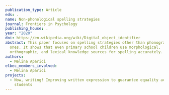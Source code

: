 ```yaml
---
publication_type: Article
eds: .
name: Non-phonological spelling strategies
journal: Frontiers in Psychology
publishing_house: .
year: "2020"
doi: https://en.wikipedia.org/wiki/Digital_object_identifier
abstract: This paper focuses on spelling strategies other than phonographic
  ones. It shows that even primary school children use morphological,
  orthographic, and lexical knowledge sources for spelling accurately.
authors:
  - Melina Aparici
elbec_members_involved:
  - Melina Aparici
projects:
  - Now, writing! Improving written expression to guarantee equality across
    students
---
```

